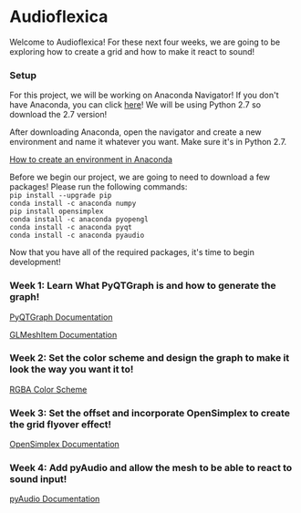 # Audioflexica
Welcome to Audioflexica! For these next four weeks, we are going to be exploring how to create a grid and how to make it react to sound!

### Setup
For this project, we will be working on Anaconda Navigator! If you don't have Anaconda, you can click [here](https://www.anaconda.com/download/#macos)! We will be using Python 2.7 so download the 2.7 version!

After downloading Anaconda, open the navigator and create a new environment and name it whatever you want. Make sure it's in Python 2.7.

[How to create an environment in Anaconda](https://uoa-eresearch.github.io/eresearch-cookbook/recipe/2014/11/20/conda/)

Before we begin our project, we are going to need to download a few packages! Please run the following commands:\
`pip install --upgrade pip`\
`conda install -c anaconda numpy`\
`pip install opensimplex`\
`conda install -c anaconda pyopengl`\
`conda install -c anaconda pyqt`\
`conda install -c anaconda pyaudio`

Now that you have all of the required packages, it's time to begin development!


### Week 1: Learn What PyQTGraph is and how to generate the graph!
[PyQTGraph Documentation](http://pyqtgraph.org/documentation/)

[GLMeshItem Documentation](http://pyqtgraph.org/documentation/3dgraphics/glmeshitem.html?highlight=mesh)
  
### Week 2: Set the color scheme and design the graph to make it look the way you want it to!
[RGBA Color Scheme](https://en.wikipedia.org/wiki/RGBA_color_space)
  
### Week 3: Set the offset and incorporate OpenSimplex to create the grid flyover effect!
[OpenSimplex Documentation](https://pypi.org/project/opensimplex/)
  
### Week 4: Add pyAudio and allow the mesh to be able to react to sound input!
[pyAudio Documentation](https://people.csail.mit.edu/hubert/pyaudio/docs/)
